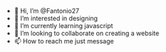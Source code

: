 - 👋 Hi, I’m @Fantonio27
- 👀 I’m interested in designing
- 🌱 I’m currently learning javascript
- 💞️ I’m looking to collaborate on creating a website
- 📫 How to reach me just message

<!---
Fantonio27/Fantonio27 is a ✨ special ✨ repository because its `README.md` (this file) appears on your GitHub profile.
You can click the Preview link to take a look at your changes.
--->
